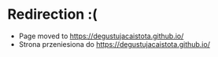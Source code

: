 # Redirection :(

* Page moved to https://degustujacaistota.github.io/
* Strona przeniesiona do https://degustujacaistota.github.io/
